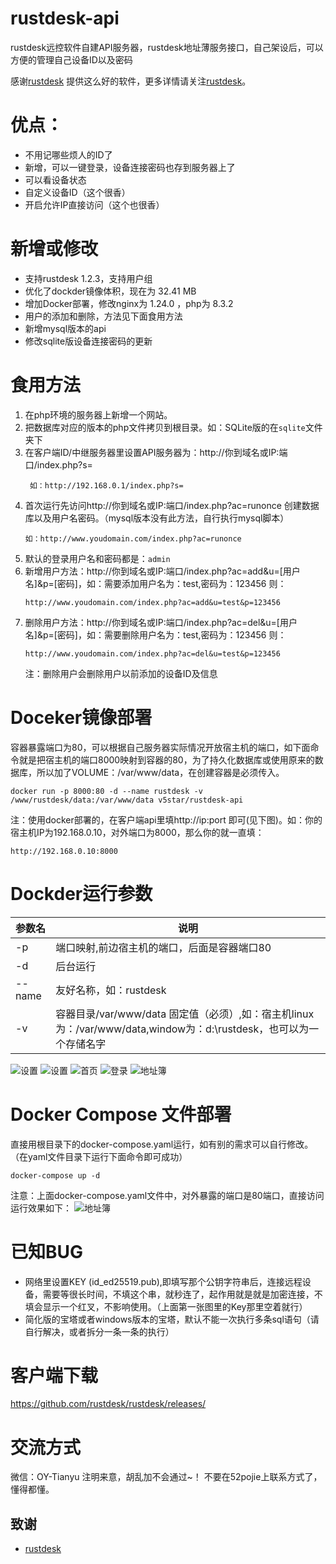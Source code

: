 # rustdesk-api
rustdesk远控软件自建API服务器，rustdesk地址薄服务接口，自己架设后，可以方便的管理自己设备ID以及密码

感谢[rustdesk](https://github.com/rustdesk/rustdesk/releases/) 提供这么好的软件，更多详情请关注[rustdesk](https://github.com/rustdesk)。

# 优点：
- 不用记哪些烦人的ID了
- 新增，可以一键登录，设备连接密码也存到服务器上了
- 可以看设备状态
- 自定义设备ID（这个很香）
- 开启允许IP直接访问（这个也很香）

# 新增或修改
- 支持rustdesk 1.2.3，支持用户组
- 优化了dockder镜像体积，现在为 32.41 MB
- 增加Docker部署，修改nginx为 1.24.0 ，php为 8.3.2
- 用户的添加和删除，方法见下面食用方法
- 新增mysql版本的api
- 修改sqlite版设备连接密码的更新


# 食用方法
1. 在php环境的服务器上新增一个网站。
2. 把数据库对应的版本的php文件拷贝到根目录。如：SQLite版的在``` sqlite ```文件夹下
3. 在客户端ID/中继服务器里设置API服务器为：http://你到域名或IP:端口/index.php?s=
   ```
    如：http://192.168.0.1/index.php?s=
   ```
4. 首次运行先访问http://你到域名或IP:端口/index.php?ac=runonce 创建数据库以及用户名密码。（mysql版本没有此方法，自行执行mysql脚本）
   ```
   如：http://www.youdomain.com/index.php?ac=runonce
   ```
6. 默认的登录用户名和密码都是：``` admin ```
7. 新增用户方法：http://你到域名或IP:端口/index.php?ac=add&u=[用户名]&p=[密码]，如：需要添加用户名为：test,密码为：123456 则：
   ```
   http://www.youdomain.com/index.php?ac=add&u=test&p=123456
   ```
8. 删除用户方法：http://你到域名或IP:端口/index.php?ac=del&u=[用户名]&p=[密码]，如：需要删除用户名为：test,密码为：123456 则：
   ```
   http://www.youdomain.com/index.php?ac=del&u=test&p=123456
   ```
   注：删除用户会删除用户以前添加的设备ID及信息
   
# Doceker镜像部署
容器暴露端口为80，可以根据自己服务器实际情况开放宿主机的端口，如下面命令就是把宿主机的端口8000映射到容器的80，为了持久化数据库或使用原来的数据库，所以加了VOLUME：/var/www/data，在创建容器是必须传入。
   ```
   docker run -p 8000:80 -d --name rustdesk -v /www/rustdesk/data:/var/www/data v5star/rustdesk-api
   ```
   注：使用docker部署的，在客户端api里填http://ip:port 即可(见下图)。如：你的宿主机IP为192.168.0.10，对外端口为8000，那么你的就一直填：
   ```
   http://192.168.0.10:8000
   ```  

# Dockder运行参数

|  参数名   | 说明  |
|  ----  | ----  |
| -p  | 端口映射,前边宿主机的端口，后面是容器端口80 |
| -d  | 后台运行 |
| --name  | 友好名称，如：rustdesk |
| -v  | 容器目录/var/www/data 固定值（必须）,如：宿主机linux为：/var/www/data,window为：d:\rustdesk，也可以为一个存储名字 |

![设置](./Snapshots/20240126112408.png)
![设置](./Snapshots/20230826163152.png)
![首页](./Snapshots/index.png)
![登录](./Snapshots/login.png)
![地址簿](./Snapshots/20230826163000.png)

# Docker Compose 文件部署
直接用根目录下的docker-compose.yaml运行，如有别的需求可以自行修改。（在yaml文件目录下运行下面命令即可成功）
   ```
   docker-compose up -d
   ```
注意：上面docker-compose.yaml文件中，对外暴露的端口是80端口，直接访问运行效果如下：
![地址簿](./Snapshots/20240602134722.png)

# 已知BUG
- 网络里设置KEY (id_ed25519.pub),即填写那个公钥字符串后，连接远程设备，需要等很长时间，不填这个串，就秒连了，起作用就是就是加密连接，不填会显示一个红叉，不影响使用。（上面第一张图里的Key那里空着就行）
- 简化版的宝塔或者windows版本的宝塔，默认不能一次执行多条sql语句（请自行解决，或者拆分一条一条的执行）

# 客户端下载
   https://github.com/rustdesk/rustdesk/releases/
# 交流方式
   微信：OY-Tianyu 
   注明来意，胡乱加不会通过~！
   不要在52pojie上联系方式了，懂得都懂。

## 致谢
- [rustdesk](https://github.com/rustdesk)
